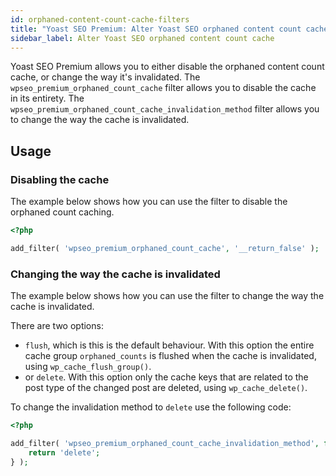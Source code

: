 ```yaml
---
id: orphaned-content-count-cache-filters
title: "Yoast SEO Premium: Alter Yoast SEO orphaned content count cache"
sidebar_label: Alter Yoast SEO orphaned content count cache
---
```

Yoast SEO Premium allows you to either disable the orphaned content count cache, or change the way it's invalidated.
The `wpseo_premium_orphaned_count_cache` filter allows you to disable the cache in its entirety.
The `wpseo_premium_orphaned_count_cache_invalidation_method` filter allows you to change the way the cache is invalidated.

## Usage

### Disabling the cache

The example below shows how you can use the filter to disable the orphaned count caching.
```php
<?php

add_filter( 'wpseo_premium_orphaned_count_cache', '__return_false' );
```
### Changing the way the cache is invalidated

The example below shows how you can use the filter to change the way the cache is invalidated.

There are two options:
* `flush`, which is this is the default behaviour. With this option the entire cache group `orphaned_counts` is flushed when the cache is invalidated, using `wp_cache_flush_group()`.
* or `delete`. With this option only the cache keys that are related to the post type of the changed post are deleted, using `wp_cache_delete()`.

To change the invalidation method to `delete` use the following code:
```php
<?php

add_filter( 'wpseo_premium_orphaned_count_cache_invalidation_method', function() {
    return 'delete';
} );
```
